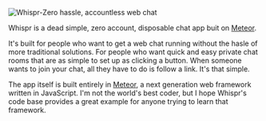 ![Whispr-Zero hassle, accountless web chat](https://raw.github.com/rpowelll/whispr/master/public/media/repoLogo.png)

Whispr is a dead simple, zero account, disposable chat app buit on
[Meteor][meteor]. 

It's built for people who want to get a web chat running without the hasle of
more traditional solutions. For people who want quick and easy private chat
rooms that are as simple to set up as clicking a button. When someone wants to
join your chat, all they have to do is follow a link. It's that simple.

The app itself is built entirely in [Meteor][meteor], a next generation web
framework written in JavaScript. I'm not the world's best coder, but I hope
Whispr's code base provides a great example for anyone trying to learn that
framework.

[meteor]: http://meteor.com/


